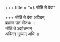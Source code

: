 +++
title = "०३ चीतिं ते देवा"

+++
चीतिं ते देवा अविदन्  
ब्रह्माण उत वीरुधः ।  
चीतिं ते ऽद्योत्तमाम्  
अविदन् भूम्याम् अधि ॥